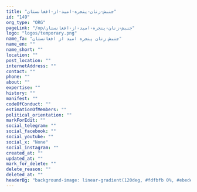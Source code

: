 ```yaml
---
title: "جنبش-زنان-پنجره-امید-از-افغانستان"
id: "149"
org_type: "ORG"
pageLink: "/op/جنبش-زنان-پنجره-امید-از-افغانستان"
logo: "logos/temporary.png"
name_fa: "جنبش زنان پنجره امید از افغانستان"
name_en: ""
name_short: ""
location: ""
post_location: ""
internetAddress: ""
contact: ""
phone: ""
about: ""
expertise: ""
history: ""
manifest: ""
codeOfConduct: ""
estimationOfMembers: ""
political_orientation: ""
markForEdit: ""
social_telegram: ""
social_facebook: ""
social_youtube: ""
social_x: "None"
social_instagram: ""
created_at: ""
updated_at: ""
mark_for_delete: ""
delete_reason: ""
deleted_at: ""
headerBg: "background-image: linear-gradient(120deg, #fdfbfb 0%, #ebedee 100%);"
---
```


